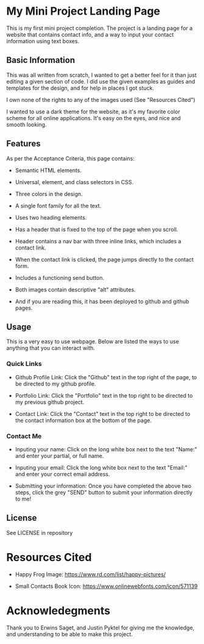 # My Mini Project Landing Page

This is my first mini project completion.
The project is a landing page for a website that contains contact info, and a way to input your contact information using text boxes.

## Basic Information

This was all written from scratch, I wanted to get a better feel for it than just editing a given section of code. I did use the given examples as guides and templates for the design, and for help in places I got stuck.

I own none of the rights to any of the images used (See "Resources Cited")

I wanted to use a dark theme for the website, as it's my favorite color scheme for all online applications. It's easy on the eyes, and nice and smooth looking.


## Features

As per the Acceptance Criteria, this page contains:

* Semantic HTML elements.

* Universal, element, and class selectors in CSS.

* Three colors in the design.

* A single font family for all the text.

* Uses two heading elements.

* Has a header that is fixed to the top of the page when you scroll.

* Header contains a nav bar with three inline links, which includes a contact link.

* When the contact link is clicked, the page jumps directly to the contact form.

* Includes a functioning send button.

* Both images contain descriptive "alt" attributes.

* And if you are reading this, it has been deployed to github and github pages.

## Usage

This is a very easy to use webpage. Below are listed the ways to use anything that you can interact with.

### Quick Links

* Github Profile Link: Click the "Github" text in the top right of the page, to be directed to my github profile.

* Portfolio Link: Click the "Portfolio" text in the top right to be directed to my previous github project.

* Contact Link: Click the "Contact" text in the top right to be directed to the contact information box at the bottom of the page.

### Contact Me

* Inputing your name: Click on the long white box next to the text "Name:" and enter your partial, or full name.

* Inputing your email: Click the long white box next to the text "Email:" and enter your correct email address.

* Submitting your information: Once you have completed the above two steps, click the grey "SEND" button to submit your information directly to me!

## License

See LICENSE in repository

# Resources Cited

* Happy Frog Image: https://www.rd.com/list/happy-pictures/

* Small Contacts Book Icon: https://www.onlinewebfonts.com/icon/571139

# Acknowledegments

Thank you to Erwins Saget, and Justin Pyktel for giving me the knowledge, and understanding to be able to make this project.
